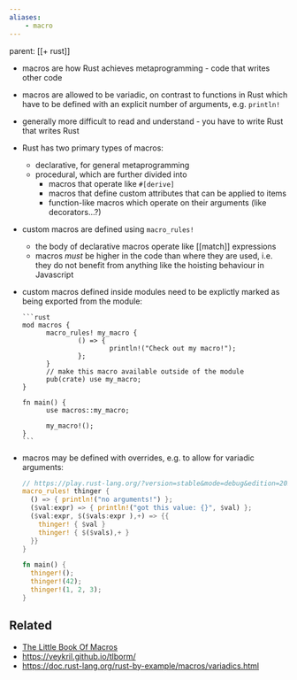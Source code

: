 ```yaml
---
aliases:
	- macro
---
```


parent: [[+ rust]]

- macros are how Rust achieves metaprogramming - code that writes other code
- macros are allowed to be variadic, on contrast to functions in Rust which have to be defined with an explicit number of arguments, e.g. `println!`
- generally more difficult to read and understand - you have to write Rust that writes Rust
- Rust has two primary types of macros:
  - declarative, for general metaprogramming
  - procedural, which are further divided into
    - macros that operate like `#[derive]`
    - macros that define custom attributes that can be applied to items
    - function-like macros which operate on their arguments (like decorators...?)
- custom macros are defined using `macro_rules!`
  - the body of declarative macros operate like [[match]] expressions
  - macros _must_ be higher in the code than where they are used, i.e. they do
    not benefit from anything like the hoisting behaviour in Javascript
- custom macros defined inside modules need to be explictly marked as being
  exported from the module:

      ```rust
      mod macros {
      		macro_rules! my_macro {
      				() => {
      						println!("Check out my macro!");
      				};
      		}
      		// make this macro available outside of the module
      		pub(crate) use my_macro;
      }

      fn main() {
      		use macros::my_macro;

      		my_macro!();
      }
      ```

- macros may be defined with overrides, e.g. to allow for variadic arguments:

  ```rust
  // https://play.rust-lang.org/?version=stable&mode=debug&edition=2021&gist=5dc32bce5fe4701f1382c5a6aaea982d
  macro_rules! thinger {
    () => { println!("no arguments!") };
    ($val:expr) => { println!("got this value: {}", $val) };
    ($val:expr, $($vals:expr ),+) => {{
      thinger! { $val }
      thinger! { $($vals),+ }
    }}
  }

  fn main() {
    thinger!();
    thinger!(42);
    thinger!(1, 2, 3);
  }
  ```

## Related

- [The Little Book Of Macros](https://danielkeep.github.io/tlborm/book/index.html)
- https://veykril.github.io/tlborm/
- https://doc.rust-lang.org/rust-by-example/macros/variadics.html
